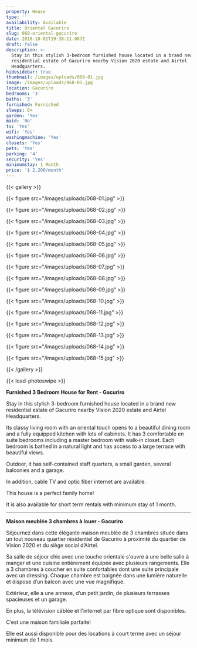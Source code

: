 ```yaml
---
property: House
type: ''
availability: Available
title: Oriental Gacuriro
slug: 068-oriental-gacuriro
date: 2018-10-01T19:38:11.087Z
draft: false
description: >-
  Stay in this stylish 3-bedroom furnished house located in a brand new
  residential estate of Gacuriro nearby Vision 2020 estate and Airtel
  Headquarters. 
hidesidebar: true
thumbnail: /images/uploads/068-01.jpg
image: /images/uploads/068-01.jpg
location: Gacuriro
bedrooms: '3'
baths: '3'
furnished: Furnished
sleeps: 6+
garden: 'Yes'
maid: 'No'
tv: 'Yes'
wifi: 'Yes'
washingmachine: 'Yes'
closets: 'Yes'
pets: 'Yes'
parking: '4'
security: 'Yes'
minimumstay: 1 Month
price: '$ 2,200/month'
---
```

{{< gallery >}}

{{< figure src="/images/uploads/068-01.jpg" >}}

{{< figure src="/images/uploads/068-02.jpg" >}}

{{< figure src="/images/uploads/068-03.jpg" >}}

{{< figure src="/images/uploads/068-04.jpg" >}}

{{< figure src="/images/uploads/068-05.jpg" >}}

{{< figure src="/images/uploads/068-06.jpg" >}}

{{< figure src="/images/uploads/068-07.jpg" >}}

{{< figure src="/images/uploads/068-08.jpg" >}}

{{< figure src="/images/uploads/068-09.jpg" >}}

{{< figure src="/images/uploads/068-10.jpg" >}}

{{< figure src="/images/uploads/068-11.jpg" >}}

{{< figure src="/images/uploads/068-12.jpg" >}}

{{< figure src="/images/uploads/068-13.jpg" >}}

{{< figure src="/images/uploads/068-14.jpg" >}}

{{< figure src="/images/uploads/068-15.jpg" >}}

{{< /gallery >}}

{{< load-photoswipe >}}

**Furnished 3 Bedroom House for Rent - Gacuriro**

Stay in this stylish 3-bedroom furnished house located in a brand new residential estate of Gacuriro nearby Vision 2020 estate and Airtel Headquarters. 

Its classy living room with an oriental touch opens to a beautiful dining room and a fully equipped kitchen with lots of cabinets. It has 3 comfortable en suite bedrooms including a master bedroom with walk-in closet. Each bedroom is bathed in a natural light and has access to a large terrace with beautiful views. 

Outdoor, it has self-contained staff quarters, a small garden, several balconies and a garage.

In addition, cable TV and optic fiber internet are available.

This house is a perfect family home!

It  is also available for short term rentals with minimum stay of 1 month.

- - -

**Maison meublée 3 chambres à louer - Gacuriro**

Séjournez dans cette élégante maison meublée de 3 chambres située dans un tout nouveau quartier résidentiel de Gacuriro à proximité du quartier de Vision 2020 et du siège social d’Airtel. 

Sa salle de séjour chic avec une touche orientale s'ouvre à une belle salle à manger et une cuisine entièrement équipée avec plusieurs rangements. Elle a 3 chambres à coucher en suite confortables dont une suite principale avec un dressing. Chaque chambre est baignée dans une lumière naturelle et dispose d’un balcon avec une vue magnifique. 

Extérieur, elle a une annexe, d’un petit jardin, de plusieurs terrasses spacieuses et un garage.

En plus, la télévision câblée et l'internet par fibre optique sont disponibles.

C’est une maison familiale parfaite!

Elle est aussi disponible pour des locations à court terme avec un séjour minimum de 1 mois.
